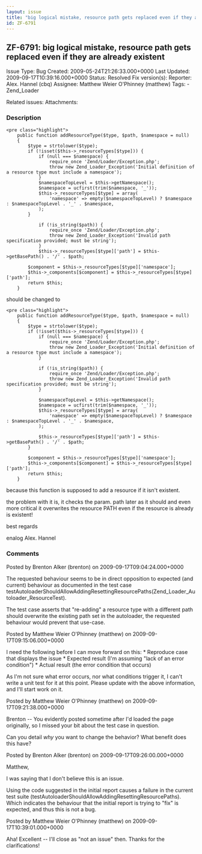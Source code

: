 ```yaml
---
layout: issue
title: "big logical mistake, resource path gets replaced even if they are already existent"
id: ZF-6791
---
```


ZF-6791: big logical mistake, resource path gets replaced even if they are already existent
-------------------------------------------------------------------------------------------

 Issue Type: Bug Created: 2009-05-24T21:26:33.000+0000 Last Updated: 2009-09-17T10:39:16.000+0000 Status: Resolved Fix version(s): 
 Reporter:  Alex. Hannel (cbq)  Assignee:  Matthew Weier O'Phinney (matthew)  Tags: - Zend\_Loader
 
 Related issues: 
 Attachments: 
### Description

 
    <pre class="highlight">
        public function addResourceType($type, $path, $namespace = null)
        {
            $type = strtolower($type);
            if (!isset($this->_resourceTypes[$type])) {
                if (null === $namespace) {
                    require_once 'Zend/Loader/Exception.php';
                    throw new Zend_Loader_Exception('Initial definition of a resource type must include a namespace');
                }
                $namespaceTopLevel = $this->getNamespace();
                $namespace = ucfirst(trim($namespace, '_'));
                $this->_resourceTypes[$type] = array(
                    'namespace' => empty($namespaceTopLevel) ? $namespace : $namespaceTopLevel . '_' . $namespace,
                );            
            }
    
                if (!is_string($path)) {
                    require_once 'Zend/Loader/Exception.php';
                    throw new Zend_Loader_Exception('Invalid path specification provided; must be string');
                }
                $this->_resourceTypes[$type]['path'] = $this->getBasePath() . '/' . $path;            
    
            $component = $this->_resourceTypes[$type]['namespace'];
            $this->_components[$component] = $this->_resourceTypes[$type]['path'];
            return $this;
        }


should be changed to

 
    <pre class="highlight">
        public function addResourceType($type, $path, $namespace = null)
        {
            $type = strtolower($type);
            if (!isset($this->_resourceTypes[$type])) {
                if (null === $namespace) {
                    require_once 'Zend/Loader/Exception.php';
                    throw new Zend_Loader_Exception('Initial definition of a resource type must include a namespace');
                }
    
                if (!is_string($path)) {
                    require_once 'Zend/Loader/Exception.php';
                    throw new Zend_Loader_Exception('Invalid path specification provided; must be string');
                }
                
                $namespaceTopLevel = $this->getNamespace();
                $namespace = ucfirst(trim($namespace, '_'));
                $this->_resourceTypes[$type] = array(
                    'namespace' => empty($namespaceTopLevel) ? $namespace : $namespaceTopLevel . '_' . $namespace,
                );
                
                $this->_resourceTypes[$type]['path'] = $this->getBasePath() . '/' . $path;            
            }
    
            $component = $this->_resourceTypes[$type]['namespace'];
            $this->_components[$component] = $this->_resourceTypes[$type]['path'];
            return $this;
        }


because this function is supposed to add a resource if it isn't existent.

the problem with it is, it checks the param. path later as it should and even more critical it overwrites the resource PATH even if the resource is already is existent!

best regards

enalog Alex. Hannel

 

 

### Comments

Posted by Brenton Alker (brenton) on 2009-09-17T09:04:24.000+0000

The requested behaviour seems to be in direct opposition to expected (and current) behaviour as documented in the test case testAutoloaderShouldAllowAddingResettingResourcePaths(Zend\_Loader\_Autoloader\_ResourceTest).

The test case asserts that "re-adding" a resource type with a different path should overwrite the existing path set in the autoloader, the requested behaviour would prevent that use-case.

 

 

Posted by Matthew Weier O'Phinney (matthew) on 2009-09-17T09:15:06.000+0000

I need the following before I can move forward on this: \* Reproduce case that displays the issue \* Expected result (I'm assuming "lack of an error condition") \* Actual result (the error condition that occurs)

As I'm not sure what error occurs, nor what conditions trigger it, I can't write a unit test for it at this point. Please update with the above information, and I'll start work on it.

 

 

Posted by Matthew Weier O'Phinney (matthew) on 2009-09-17T09:21:38.000+0000

Brenton -- You evidently posted sometime after I'd loaded the page originally, so I missed your bit about the test case in question.

Can you detail _why_ you want to change the behavior? What benefit does this have?

 

 

Posted by Brenton Alker (brenton) on 2009-09-17T09:26:00.000+0000

Matthew,

I was saying that I don't believe this is an issue.

Using the code suggested in the initial report causes a failure in the current test suite (testAutoloaderShouldAllowAddingResettingResourcePaths). Which indicates the behaviour that the initial report is trying to "fix" is expected, and thus this is not a bug.

 

 

Posted by Matthew Weier O'Phinney (matthew) on 2009-09-17T10:39:01.000+0000

Aha! Excellent -- I'll close as "not an issue" then. Thanks for the clarifications!

 

 
